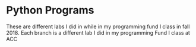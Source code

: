 # Python Programs
These are different labs I did in while in my programming fund I class in fall 2018.
Each branch is a different lab I did in my programming Fund I class at ACC
